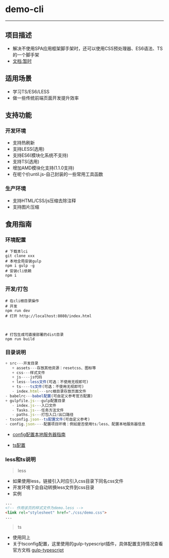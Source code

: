 # demo-cli

-----------------------

## 项目描述
- 解决不使用SPA应用框架脚手架时，还可以使用CSS预处理器、ES6语法、TS的一个脚手架
- [文档:暂时](https://shuaxindiary.github.io/2020/04/11/%E5%85%B6%E4%BB%96/demo-cli/#more)
## 适用场景
- 学习TS/ES6/LESS
- 做一些传统前端页面开发提升效率

## 支持功能

### 开发环境
- 支持热刷新
- 支持LESS(选用)
- 支持ES6(模块化系统不支持)
- 支持TS(选用)
- 增加AMD模块化支持(1.1.0支持)
- 在呢个价until.js-自己封装的一些常用工具函数

### 生产环境
- 支持HTML/CSS/js压缩去除注释
- 支持图片压缩

## 食用指南

### 环境配置
```shell
# 下载本lci
git clone xxx
# 本地全局安装gulp
npm i gulp -g
# 安装cli依赖
npm i 
```
### 开发/打包
```shell
# 在cli根目录操作
# 开发 
npm run dev
# 打开 http://localhost:8080/index.html



# 打包生成可直接部署的dist目录
npm run build
```

### 目录说明
```js
+ src---开发目录
   + assets---存放其他资源：resetcss、图标等
   + css---样式文件
   + js----js代码
   + less--less文件(可选：不使用无视即可)
   + ts----ts文件(可选：不使用无视即可)
   - index.html---src根目录存放页面文件
- babelrc---babel配置(可自定义参考官方配置)
+ gulpfile.js---gulp配置目录
   - index.js---入口文件
   - Tasks.js---任务方法文件
   - paths.js---打包入口/出口路径
- tsconfig.json--ts配置文件(可自定义参考)
- config.json----配置项目环境：例如是否使用ts/less、配置本地服务器信息
```

- [config配置本地服务器指南](https://www.npmjs.com/package/gulp-connect)

- [ts配置](https://typescript.bootcss.com/tsconfig-json.html) 

### less和ts说明
>less
- 如果使用less，链接引入时应引入css目录下同名css文件
- 开发环境下会自动转换less文件到css目录
- 实例
```html
...
<!-- 作用该页的样式文件为demo.less -->
<link rel="stylesheet" href="./css/demo.css">
...
```

>ts
- 使用同上
- 关于tsconfig配置，这里使用的gulp-typescript插件，具体配置支持情况查看官方文档 [gulp-typescript](https://www.npmjs.com/package/gulp-typescript)
